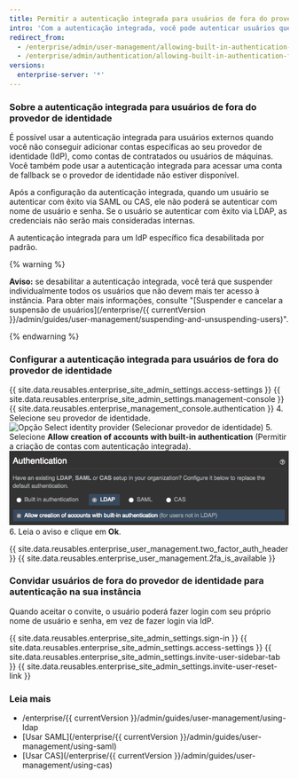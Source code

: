 ```yaml
---
title: Permitir a autenticação integrada para usuários de fora do provedor de identidade
intro: 'Com a autenticação integrada, você pode autenticar usuários que não têm acesso ao seu provedor de identidade que usa LDAP, SAML ou CAS.'
redirect_from:
  - /enterprise/admin/user-management/allowing-built-in-authentication-for-users-outside-your-identity-provider
  - /enterprise/admin/authentication/allowing-built-in-authentication-for-users-outside-your-identity-provider
versions:
  enterprise-server: '*'
---
```


### Sobre a autenticação integrada para usuários de fora do provedor de identidade

É possível usar a autenticação integrada para usuários externos quando você não conseguir adicionar contas específicas ao seu provedor de identidade (IdP), como contas de contratados ou usuários de máquinas. Você também pode usar a autenticação integrada para acessar uma conta de fallback se o provedor de identidade não estiver disponível.

Após a configuração da autenticação integrada, quando um usuário se autenticar com êxito via SAML ou CAS, ele não poderá se autenticar com nome de usuário e senha. Se o usuário se autenticar com êxito via LDAP, as credenciais não serão mais consideradas internas.

A autenticação integrada para um IdP específico fica desabilitada por padrão.

{% warning %}

**Aviso:** se desabilitar a autenticação integrada, você terá que suspender individualmente todos os usuários que não devem mais ter acesso à instância. Para obter mais informações, consulte "[Suspender e cancelar a suspensão de usuários](/enterprise/{{ currentVersion }}/admin/guides/user-management/suspending-and-unsuspending-users)".

{% endwarning %}

### Configurar a autenticação integrada para usuários de fora do provedor de identidade

{{ site.data.reusables.enterprise_site_admin_settings.access-settings }}
{{ site.data.reusables.enterprise_site_admin_settings.management-console }}
{{ site.data.reusables.enterprise_management_console.authentication }}
4. Selecione seu provedor de identidade. ![Opção Select identity provider (Selecionar provedor de identidade)
](/assets/images/enterprise/management-console/identity-provider-select.gif)
5. Selecione **Allow creation of accounts with built-in authentication** (Permitir a criação de contas com autenticação integrada). ![Opção Select built-in authentication (Selecionar autenticação integrada)](/assets/images/enterprise/management-console/built-in-auth-identity-provider-select.png)
6. Leia o aviso e clique em **Ok**.

{{ site.data.reusables.enterprise_user_management.two_factor_auth_header }}
{{ site.data.reusables.enterprise_user_management.2fa_is_available }}

### Convidar usuários de fora do provedor de identidade para autenticação na sua instância

Quando aceitar o convite, o usuário poderá fazer login com seu próprio nome de usuário e senha, em vez de fazer login via IdP.

{{ site.data.reusables.enterprise_site_admin_settings.sign-in }}
{{ site.data.reusables.enterprise_site_admin_settings.access-settings }}
{{ site.data.reusables.enterprise_site_admin_settings.invite-user-sidebar-tab }}
{{ site.data.reusables.enterprise_site_admin_settings.invite-user-reset-link }}

### Leia mais

- /enterprise/{{ currentVersion }}/admin/guides/user-management/using-ldap
- [Usar SAML](/enterprise/{{ currentVersion }}/admin/guides/user-management/using-saml)
- [Usar CAS](/enterprise/{{ currentVersion }}/admin/guides/user-management/using-cas)
